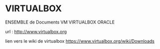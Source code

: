 # VIRTUALBOX
ENSEMBLE de Documents VM VIRTUALBOX ORACLE

url : http://www.virtualbox.org

lien vers le wiki de virtualbox  https://www.virtualbox.org/wiki/Downloads
